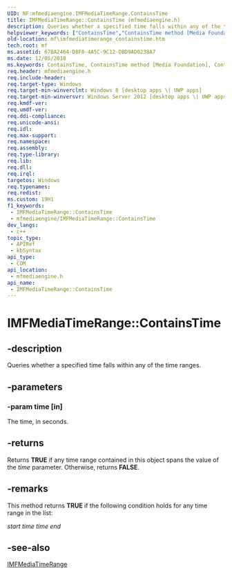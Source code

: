 ```yaml
---
UID: NF:mfmediaengine.IMFMediaTimeRange.ContainsTime
title: IMFMediaTimeRange::ContainsTime (mfmediaengine.h)
description: Queries whether a specified time falls within any of the time ranges.
helpviewer_keywords: ["ContainsTime","ContainsTime method [Media Foundation]","ContainsTime method [Media Foundation]","IMFMediaTimeRange interface","IMFMediaTimeRange interface [Media Foundation]","ContainsTime method","IMFMediaTimeRange.ContainsTime","IMFMediaTimeRange::ContainsTime","mf.imfmediatimerange_containstime","mfmediaengine/IMFMediaTimeRange::ContainsTime"]
old-location: mf\imfmediatimerange_containstime.htm
tech.root: mf
ms.assetid: 67BA2464-D8F0-4A5C-9C12-DBD9AD0238A7
ms.date: 12/05/2018
ms.keywords: ContainsTime, ContainsTime method [Media Foundation], ContainsTime method [Media Foundation],IMFMediaTimeRange interface, IMFMediaTimeRange interface [Media Foundation],ContainsTime method, IMFMediaTimeRange.ContainsTime, IMFMediaTimeRange::ContainsTime, mf.imfmediatimerange_containstime, mfmediaengine/IMFMediaTimeRange::ContainsTime
req.header: mfmediaengine.h
req.include-header: 
req.target-type: Windows
req.target-min-winverclnt: Windows 8 [desktop apps \| UWP apps]
req.target-min-winversvr: Windows Server 2012 [desktop apps \| UWP apps]
req.kmdf-ver: 
req.umdf-ver: 
req.ddi-compliance: 
req.unicode-ansi: 
req.idl: 
req.max-support: 
req.namespace: 
req.assembly: 
req.type-library: 
req.lib: 
req.dll: 
req.irql: 
targetos: Windows
req.typenames: 
req.redist: 
ms.custom: 19H1
f1_keywords:
 - IMFMediaTimeRange::ContainsTime
 - mfmediaengine/IMFMediaTimeRange::ContainsTime
dev_langs:
 - c++
topic_type:
 - APIRef
 - kbSyntax
api_type:
 - COM
api_location:
 - mfmediaengine.h
api_name:
 - IMFMediaTimeRange::ContainsTime
---
```


# IMFMediaTimeRange::ContainsTime


## -description

Queries whether a specified time falls within any of the time ranges.

## -parameters

### -param time [in]

The time, in seconds.

## -returns

Returns <b>TRUE</b> if any time range contained in this object spans the value of the <i>time</i> parameter. Otherwise, returns <b>FALSE</b>.

## -remarks

This method returns <b>TRUE</b> if the following condition holds for any time range in the list:

<i>start</i>
<i>time</i>
<i>time</i>
<i>end</i>

## -see-also

<a href="/windows/desktop/api/mfmediaengine/nn-mfmediaengine-imfmediatimerange">IMFMediaTimeRange</a>

